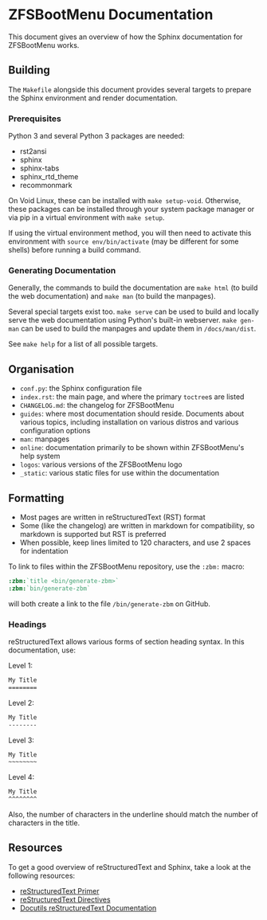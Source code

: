 # ZFSBootMenu Documentation

This document gives an overview of how the Sphinx documentation for ZFSBootMenu works.

## Building

The `Makefile` alongside this document provides several targets to prepare the Sphinx environment and render documentation.

### Prerequisites

Python 3 and several Python 3 packages are needed:

- rst2ansi
- sphinx
- sphinx-tabs
- sphinx_rtd_theme
- recommonmark

On Void Linux, these can be installed with `make setup-void`. Otherwise, these packages can be installed through your
system package manager or via pip in a virtual environment with `make setup`.

If using the virtual environment method, you will then need to activate this environment with `source env/bin/activate`
(may be different for some shells) before running a build command.

### Generating Documentation

Generally, the commands to build the documentation are `make html` (to build the web documentation) and `make man` (to
build the manpages).

Several special targets exist too. `make serve` can be used to build and locally serve the web documentation using
Python's built-in webserver. `make gen-man` can be used to build the manpages and update them in `/docs/man/dist`.

See `make help` for a list of all possible targets.

## Organisation

- `conf.py`: the Sphinx configuration file
- `index.rst`: the main page, and where the primary `toctree`s are listed
- `CHANGELOG.md`: the changelog for ZFSBootMenu
- `guides`: where most documentation should reside. Documents about various topics, including installation on various
  distros and various configuration options
- `man`: manpages
- `online`: documentation primarily to be shown within ZFSBootMenu's help system
- `logos`: various versions of the ZFSBootMenu logo
- `_static`: various static files for use within the documentation

## Formatting

- Most pages are written in reStructuredText (RST) format
- Some (like the changelog) are written in markdown for compatibility, so markdown is supported but RST is preferred
- When possible, keep lines limited to 120 characters, and use 2 spaces for indentation

To link to files within the ZFSBootMenu repository, use the `:zbm:` macro:

```rst
:zbm:`title <bin/generate-zbm>`
:zbm:`bin/generate-zbm`
```

will both create a link to the file `/bin/generate-zbm` on GitHub.

### Headings

reStructuredText allows various forms of section heading syntax. In this documentation, use:

Level 1:
```rst
My Title
========
```

Level 2:
```rst
My Title
--------
```

Level 3:
```rst
My Title
~~~~~~~~
```

Level 4:
```rst
My Title
^^^^^^^^
```

Also, the number of characters in the underline should match the number of characters in the title.

## Resources

To get a good overview of reStructuredText and Sphinx, take a look at the following resources:

- [reStructuredText Primer](https://www.sphinx-doc.org/en/master/usage/restructuredtext/basics.html)
- [reStructuredText Directives](https://www.sphinx-doc.org/en/master/usage/restructuredtext/directives.html)
- [Docutils reStructuredText Documentation](https://docutils.sourceforge.io/rst.html)
